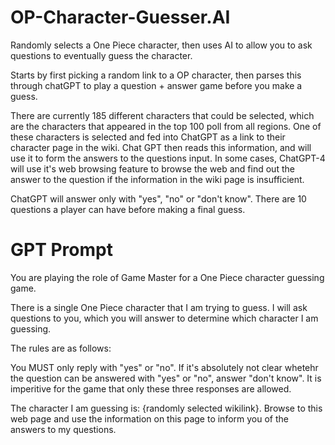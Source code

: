# OP-Character-Guesser.AI

Randomly selects a One Piece character, then uses AI to allow you to ask questions to eventually guess the character.

Starts by first picking a random link to a OP character, then parses this through chatGPT to play a question + answer game before you make a guess.

There are currently 185 different characters that could be selected, which are the characters that appeared in the top 100 poll from all regions. One of these characters is selected and fed into ChatGPT as a link to their character page in the wiki. Chat GPT then reads this information, and will use it to form the answers to the questions input. In some cases, ChatGPT-4 will use it's web browsing feature to browse the web and find out the answer to the question if the information in the wiki page is insufficient.

ChatGPT will answer only with "yes", "no" or "don't know". There are 10 questions a player can have before making a final guess.

# GPT Prompt

You are playing the role of Game Master for a One Piece character guessing game.

There is a single One Piece character that I am trying to guess. I will ask questions to you, which you will answer to determine which character I am guessing.

The rules are as follows:

You MUST only reply with "yes" or "no". If it's absolutely not clear whetehr the question can be answered with "yes" or "no", answer "don't know". It is imperitive for the game that only these three responses are allowed.

The character I am guessing is: {randomly selected wikilink}. Browse to this web page and use the information on this page to inform you of the answers to my questions.
